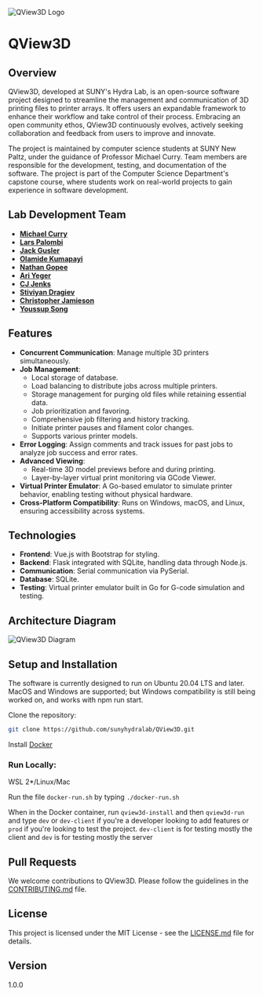 ![QView3D Logo](QView3Dlogo.png)

# QView3D

## Overview

QView3D, developed at SUNY's Hydra Lab, is an open-source software project designed to streamline the management and communication of 3D printing files to printer arrays. It offers users an expandable framework to enhance their workflow and take control of their process. Embracing an open community ethos, QView3D continuously evolves, actively seeking collaboration and feedback from users to improve and innovate.

The project is maintained by computer science students at SUNY New Paltz, under the guidance of Professor Michael Curry. Team members are responsible for the development, testing, and documentation of the software. The project is part of the Computer Science Department's capstone course, where students work on real-world projects to gain experience in software development.

## Lab Development Team

- [**Michael Curry**](https://github.com/currymike123)
- [**Lars Palombi**](https://github.com/Lars-Codes)
- [**Jack Gusler**](https://github.com/jackgusler)
- [**Olamide Kumapayi**](https://github.com/olakuma)
- [**Nathan Gopee**](https://github.com/ndg8743)
- [**Ari Yeger**](https://github.com/L10nhunter)
- [**CJ Jenks**](https://github.com/iron768)
- [**Stiviyan Dragiev**](https://github.com/dragiev1)
- [**Christopher Jamieson**](https://github.com/shift16)
- [**Youssup Song**](https://github.com/youssup)


## Features

- **Concurrent Communication**: Manage multiple 3D printers simultaneously.
- **Job Management**:
  - Local storage of database.
  - Load balancing to distribute jobs across multiple printers.
  - Storage management for purging old files while retaining essential data.
  - Job prioritization and favoring.
  - Comprehensive job filtering and history tracking.
  - Initiate printer pauses and filament color changes.
  - Supports various printer models.
- **Error Logging**: Assign comments and track issues for past jobs to analyze job success and error rates.
- **Advanced Viewing**:
  - Real-time 3D model previews before and during printing.
  - Layer-by-layer virtual print monitoring via GCode Viewer.
- **Virtual Printer Emulator**: A Go-based emulator to simulate printer behavior, enabling testing without physical hardware.
- **Cross-Platform Compatibility**: Runs on Windows, macOS, and Linux, ensuring accessibility across systems.

## Technologies

- **Frontend**: Vue.js with Bootstrap for styling.
- **Backend**: Flask integrated with SQLite, handling data through Node.js.
- **Communication**: Serial communication via PySerial.
- **Database**: SQLite.
- **Testing**: Virtual printer emulator built in Go for G-code simulation and testing.

## Architecture Diagram

![QView3D Diagram](QViewDiagram.png)

## Setup and Installation

The software is currently designed to run on Ubuntu 20.04 LTS and later. MacOS and Windows are supported; but Windows compatibility is still being worked on, and works with npm run start.

Clone the repository:

```sh
git clone https://github.com/sunyhydralab/QView3D.git
```

Install [Docker](https://docs.docker.com/engine/install/)

### Run Locally:

WSL 2*/Linux/Mac

Run the file `docker-run.sh` by typing `./docker-run.sh`

When in the Docker container, run `qview3d-install` and then `qview3d-run` and type `dev` or `dev-client` if you're a developer looking to add features or `prod` if you're looking to test the project. `dev-client` is for testing mostly the client and `dev` is for testing mostly the server

## Pull Requests

We welcome contributions to QView3D. Please follow the guidelines in the [CONTRIBUTING.md](CONTRIBUTING.md) file.

## License

This project is licensed under the MIT License - see the [LICENSE.md](LICENSE.md) file for details.

## Version

1.0.0
